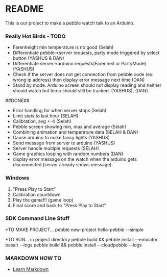 # README #

This is our project to make a pebble watch talk to an Arduino.

### Really Hot Birds - TODO ###
* Farenheight min temperature is no good (Selah)
* Differentiate pebble->server requests, party mode triggered by select button (YASHUS & DAN)
* Differentiate server->arduino requests(Farenheit or PartyMode) (YASHUS)
* Check if the server does not get connection from pebble code (ex: wrong ip address) then display error message next time (DAN)
* Stand by mode. Arduino screen should not display reading and neither should watch but temp should still be tracked. (YASHUS), (DAN).


##DONE##
* Error handling for when server stops (Selah)
* Limit stats to last hour (SELAH)
* Calibration, avg +-4 (Selah)
* Pebble screen showing min, max and average (Selah)
* Combining animation and temperature data (SELAH & DAN)
* Cause arduino to make fancy lights (YASHUS)
* Send message from server to arduino (YASHUS)
* Server handle multiple requests (SELAH)
* Game graphics looping with random numbers (DAN)
* display error message on the watch when the arduino gets disconnected (server already shows message).






### Windows ###

1. "Press Play to Start"
2. Calibration countdown
3. Play the game!!! (game loop)
4. Final score and back to "Press Play to Start"

### SDK Command Line Stuff ###

*TO MAKE PROJECT...
pebble new-project hello-pebble --simple

*TO RUN... in project directory
pebble build && pebble install --emulator basalt --logs
pebble build && pebble install --cloudpebble --logs

### MARKDOWN HOW TO ###
* [Learn Markdown](https://bitbucket.org/tutorials/markdowndemo)